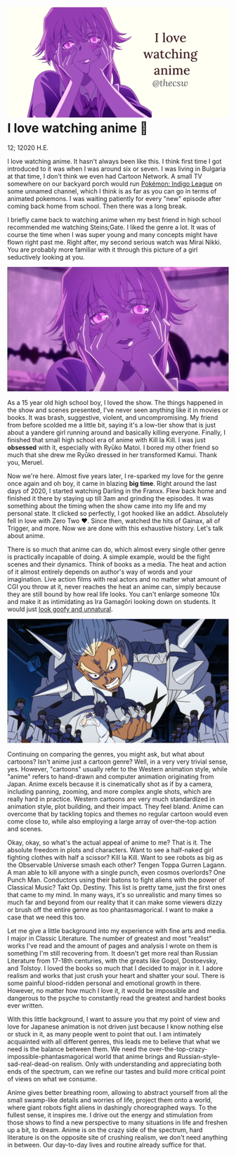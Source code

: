 ![preview](./preview.png)
I love watching anime 🎻
=======================

12; 12020 H.E.

I love watching anime. It hasn\'t always been like this. I think first
time I got introduced to it was when I was around six or seven. I was
living in Bulgaria at that time, I don\'t think we even had Cartoon
Network. A small TV somewhere on our backyard porch would run [Pokémon:
Indigo League](https://en.wikipedia.org/wiki/Pokémon:_Indigo_League) on
some unnamed channel, which I think is as far as you can go in terms of
animated pokemons. I was waiting patiently for every \"new\" episode
after coming back home from school. Then there was a long break.

I briefly came back to watching anime when my best friend in high school
recommended me watching Steins;Gate. I liked the genre a lot. It was of
course the time when I was super young and many concepts might have
flown right past me. Right after, my second serious watch was Mirai
Nikki. You are probably more familiar with it through this picture of a
girl seductively looking at you.

![Yuno Gasai\'s yandere expression](yuno.png)

As a 15 year old high school boy, I loved the show. The things happened
in the show and scenes presented, I\'ve never seen anything like it in
movies or books. It was brash, suggestive, violent, and uncompromising.
My friend from before scolded me a little bit, saying it\'s a low-tier
show that is just about a yandere girl running around and basically
killing everyone. Finally, I finished that small high school era of
anime with Kill la Kill. I was just **obsessed** with it, especially
with Ryūko Matoi. I bored my other friend so much that she drew me Ryūko
dressed in her transformed Kamui. Thank you, Meruel.

Now we\'re here. Almost five years later, I re-sparked my love for the
genre once again and oh boy, it came in blazing **big time**. Right
around the last days of 2020, I started watching Darling in the Franxx.
Flew back home and finished it there by staying up till 3am and grinding
the episodes. It was something about the timing when the show came into
my life and my personal state. It clicked so perfectly, I got hooked
like an addict. Absolutely fell in love with Zero Two ❤️. Since then,
watched the hits of Gainax, all of Trigger, and more. Now we are done
with this exhaustive history. Let\'s talk about anime.

There is so much that anime can do, which almost every single other
genre is practically incapable of doing. A simple example, would be the
fight scenes and their dynamics. Think of books as a media. The heat and
action of it almost entirely depends on author\'s way of words and your
imagination. Live action films with real actors and no matter what
amount of CGI you throw at it, never reaches the heat an anime can,
simply because they are still bound by how real life looks. You can\'t
enlarge someone 10x and make it as intimidating as Ira Gamagōri looking
down on students. It would just [look goofy and
unnatural](https://en.wikipedia.org/wiki/Uncanny_valley).

![This is the 40th second of the first episode](gamagori.png)

Continuing on comparing the genres, you might ask, but what about
cartoons? Isn\'t anime just a cartoon genre? Well, in a very very
trivial sense, yes. However, \"cartoons\" usually refer to the Western
animation style, while \"anime\" refers to hand-drawn and computer
animation originating from Japan. Anime excels because it is
cinematically shot as if by a camera, including panning, zooming, and
more complex angle shots, which are really hard in practice. Western
cartoons are very much standardized in animation style, plot building,
and their impact. They feel bland. Anime can overcome that by tackling
topics and themes no regular cartoon would even come close to, while
also employing a large array of over-the-top action and scenes.

Okay, okay, so what\'s the actual appeal of anime to me? That is it. The
absolute freedom in plots and characters. Want to see a half-naked girl
fighting clothes with half a scissor? Kill la Kill. Want to see robots
as big as the Observable Universe smash each other? Tengen Toppa Gurren
Lagann. A man able to kill anyone with a single punch, even cosmos
overlords? One Punch Man. Conductors using their batons to fight aliens
with the power of Classical Music? Takt Op. Destiny. This list is pretty
tame, just the first ones that came to my mind. In many ways, it\'s so
unrealistic and many times so much far and beyond from our reality that
it can make some viewers dizzy or brush off the entire genre as too
phantasmagorical. I want to make a case that we need this too.

Let me give a little background into my experience with fine arts and
media. I major in Classic Literature. The number of greatest and most
\"realist\" works I\'ve read and the amount of pages and analysis I
wrote on them is something I\'m still recovering from. It doesn\'t get
more real than Russian Literature from 17-18th centuries, with the
greats like Gogol, Dostoevsky, and Tolstoy. I loved the books so much
that I decided to major in it. I adore realism and works that just crush
your heart and shatter your soul. There is some painful blood-ridden
personal and emotional growth in there. However, no matter how much I
love it, it would be impossible and dangerous to the psyche to
constantly read the greatest and hardest books ever written.

With this little background, I want to assure you that my point of view
and love for Japanese animation is not driven just because I know
nothing else or stuck in it, as many people went to point that out. I am
intimately acquainted with all different genres, this leads me to
believe that what we need is the balance between them. We need the
over-the-top-crazy-impossible-phantasmagorical world that anime brings
and Russian-style-sad-real-dead-on realism. Only with understanding and
appreciating both ends of the spectrum, can we refine our tastes and
build more critical point of views on what we consume.

Anime gives better breathing room, allowing to abstract yourself from
all the small swamp-like details and worries of life, project them onto
a world, where giant robots fight aliens in dashingly choreographed
ways. To the fullest sense, it inspires me. I drive out the energy and
stimulation from those shows to find a new perspective to many
situations in life and freshen up a bit, to dream. Anime is on the crazy
side of the spectrum, hard literature is on the opposite site of
crushing realism, we don\'t need anything in between. Our day-to-day
lives and routine already suffice for that.
